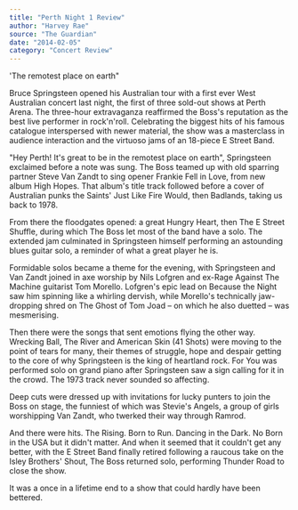 ```yaml
---
title: "Perth Night 1 Review"
author: "Harvey Rae"
source: "The Guardian"
date: "2014-02-05"
category: "Concert Review"
---
```


'The remotest place on earth"

Bruce Springsteen opened his Australian tour with a first ever West Australian concert last night, the first of three sold-out shows at Perth Arena. The three-hour extravaganza reaffirmed the Boss's reputation as the best live performer in rock'n'roll. Celebrating the biggest hits of his famous catalogue interspersed with newer material, the show was a masterclass in audience interaction and the virtuoso jams of an 18-piece E Street Band.

"Hey Perth! It's great to be in the remotest place on earth", Springsteen exclaimed before a note was sung. The Boss teamed up with old sparring partner Steve Van Zandt to sing opener Frankie Fell in Love, from new album High Hopes. That album's title track followed before a cover of Australian punks the Saints' Just Like Fire Would, then Badlands, taking us back to 1978.

From there the floodgates opened: a great Hungry Heart, then The E Street Shuffle, during which The Boss let most of the band have a solo. The extended jam culminated in Springsteen himself performing an astounding blues guitar solo, a reminder of what a great player he is.

Formidable solos became a theme for the evening, with Springsteen and Van Zandt joined in axe worship by Nils Lofgren and ex-Rage Against The Machine guitarist Tom Morello. Lofgren's epic lead on Because the Night saw him spinning like a whirling dervish, while Morello's technically jaw-dropping shred on The Ghost of Tom Joad – on which he also duetted – was mesmerising.

Then there were the songs that sent emotions flying the other way. Wrecking Ball, The River and American Skin (41 Shots) were moving to the point of tears for many, their themes of struggle, hope and despair getting to the core of why Springsteen is the king of heartland rock. For You was performed solo on grand piano after Springsteen saw a sign calling for it in the crowd. The 1973 track never sounded so affecting.

Deep cuts were dressed up with invitations for lucky punters to join the Boss on stage, the funniest of which was Stevie's Angels, a group of girls worshipping Van Zandt, who twerked their way through Ramrod.

And there were hits. The Rising. Born to Run. Dancing in the Dark. No Born in the USA but it didn't matter. And when it seemed that it couldn't get any better, with the E Street Band finally retired following a raucous take on the Isley Brothers' Shout, The Boss returned solo, performing Thunder Road to close the show.

It was a once in a lifetime end to a show that could hardly have been bettered.
